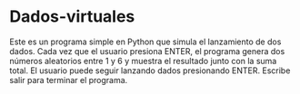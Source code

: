 # Dados-virtuales
Este es un programa simple en Python que simula el lanzamiento de dos dados.
Cada vez que el usuario presiona ENTER, el programa genera dos números aleatorios entre 1 y 6 y muestra el resultado junto con la suma total.
El usuario puede seguir lanzando dados presionando ENTER.
Escribe salir para terminar el programa.
